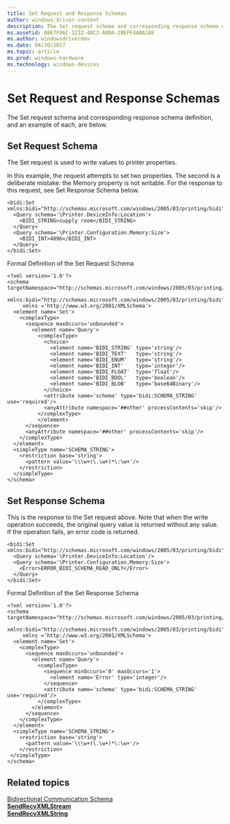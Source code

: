```yaml
---
title: Set Request and Response Schemas
author: windows-driver-content
description: The Set request schema and corresponding response schema definition, and an example of each, are below.
ms.assetid: 88E7F06C-3232-48C3-A0D6-2BEFF4ABA188
ms.author: windowsdriverdev
ms.date: 04/20/2017
ms.topic: article
ms.prod: windows-hardware
ms.technology: windows-devices
---
```


# Set Request and Response Schemas


The Set request schema and corresponding response schema definition, and an example of each, are below.

## Set Request Schema


The Set request is used to write values to printer properties.

In this example, the request attempts to set two properties. The second is a deliberate mistake: the Memory property is not writable. For the response to this request, see Set Response Schema below.

``` syntax
<bidi:Set xmlns:bidi="http://schemas.microsoft.com/windows/2005/03/printing/bidi">
  <Query schema='\Printer.DeviceInfo:Location'>
    <BIDI_STRING>supply room</BIDI_STRING>
  </Query>
  <Query schema='\Printer.Configuration.Memory:Size'>
    <BIDI_INT>4096</BIDI_INT>
  </Query>
</bidi:Set>
```

Formal Definition of the Set Request Schema

``` syntax
<?xml version='1.0'?>
<schema targetNamespace="http://schemas.microsoft.com/windows/2005/03/printing/bidi" 
     xmlns:bidi="http://schemas.microsoft.com/windows/2005/03/printing/bidi" 
     xmlns ='http://www.w3.org/2001/XMLSchema'>
  <element name='Set'>
    <complexType>
      <sequence maxOccurs='unbounded'>
        <element name='Query'>
          <complexType>
            <choice>
              <element name='BIDI_STRING' type='string'/>
              <element name='BIDI_TEXT'   type='string'/>
              <element name='BIDI_ENUM'   type='string'/>
              <element name='BIDI_INT'    type='integer'/>
              <element name='BIDI_FLOAT'  type='float'/>
              <element name='BIDI_BOOL'   type='boolean'/>
              <element name='BIDI_BLOB'   type='base64Binary'/>
            </choice>
            <attribute name='schema' type='bidi:SCHEMA_STRING' use='required'/>
            <anyAttribute namespace='##other' processContents='skip'/>
          </complexType>
          </element>
      </sequence>
      <anyAttribute namespace='##other' processContents='skip'/>
    </complexType>
  </element>
  <simpleType name='SCHEMA_STRING'>
    <restriction base='string'>
      <pattern value='\\\w+(\.\w+)*\:\w+'/>
    </restriction>
  </simpleType>
</schema>
```

## Set Response Schema


This is the response to the Set request above. Note that when the write operation succeeds, the original query value is returned without any value. If the operation fails, an error code is returned.

``` syntax
<bidi:Set xmlns:bidi="http://schemas.microsoft.com/windows/2005/03/printing/bidi">
  <Query schema='\Printer.DeviceInfo:Location'/>
  <Query schema='\Printer.Configuration.Memory:Size'>
    <Error>ERROR_BIDI_SCHEMA_READ_ONLY</Error>
  </Query>
</bidi:Set>
```

Formal Definition of the Set Response Schema

``` syntax
<?xml version='1.0'?>
<schema targetNamespace="http://schemas.microsoft.com/windows/2005/03/printing/bidi" 
     xmlns:bidi="http://schemas.microsoft.com/windows/2005/03/printing/bidi" 
     xmlns ='http://www.w3.org/2001/XMLSchema'>
  <element name='Set'>
    <complexType>
      <sequence maxOccurs='unbounded'>
        <element name='Query'>
          <complexType>
            <sequence minOccurs='0' maxOccurs='1'>
              <element name='Error' type='integer'/>
            </sequence>
            <attribute name='schema' type='bidi:SCHEMA_STRING' use='required'/>
          </complexType>
        </element>
      </sequence>
    </complexType>
  </element>
  <simpleType name='SCHEMA_STRING'>
    <restriction base='string'>
      <pattern value='\\\w+(\.\w+)*\:\w+'/>
    </restriction>
 </simpleType>
</schema>
```

## Related topics
[Bidirectional Communication Schema](bidirectional-communication-schema.md)  
[**SendRecvXMLStream**](https://msdn.microsoft.com/library/windows/hardware/dd144983)  
[**SendRecvXMLString**](https://msdn.microsoft.com/library/windows/hardware/dd144984)  



